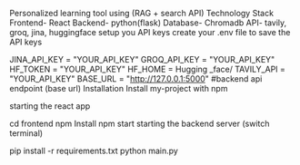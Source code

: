 Personalized learning tool using (RAG + search API)
Technology Stack
Frontend- React
Backend- python(flask)
Database- Chromadb
API- tavily, groq, jina, huggingface
setup you API keys
create your .env file to save the API keys

JINA_API_KEY = "YOUR_API_KEY"
GROQ_API_KEY = "YOUR_API_KEY"
HF_TOKEN = "YOUR_API_KEY"
HF_HOME = Hugging _face/
TAVILY_API = "YOUR_API_KEY"
BASE_URL = "http://127.0.0.1:5000" #backend api endpoint (base url)
Installation
Install my-project with npm

starting the react app

cd frontend
npm Install
npm start
starting the backend server (switch terminal)

pip install -r requirements.txt 
python main.py
